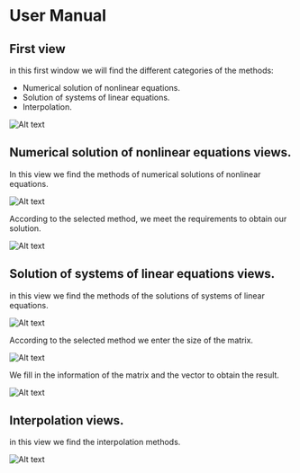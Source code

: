 # User Manual

## First view
in this first window we will find the different categories of the methods:

- Numerical solution of nonlinear equations.
- Solution of systems of linear equations.
- Interpolation.

![Alt text](images\Captura.PNG?raw=true "Optional Title")

## Numerical solution of nonlinear equations views.
In this view we find the methods of numerical solutions of nonlinear equations.

![Alt text](images\no-lineales.PNG?raw=true "Optional Title")

According to the selected method, we meet the requirements to obtain our solution.

![Alt text](images\busquedas.PNG?raw=true "Optional Title")

## Solution of systems of linear equations views.
in this view we find the methods of the solutions of systems of linear equations.

![Alt text](images\sistemas.PNG?raw=true "Optional Title")

According to the selected method we enter the size of the matrix.

![Alt text](images\tamanomatriz.PNG?raw=true "Optional Title")

We fill in the information of the matrix and the vector to obtain the result.

![Alt text](images\matriz.PNG?raw=true "Optional Title")

## Interpolation views.
in this view we find the interpolation methods.

![Alt text](images\interpolacion.PNG?raw=true "Optional Title")

